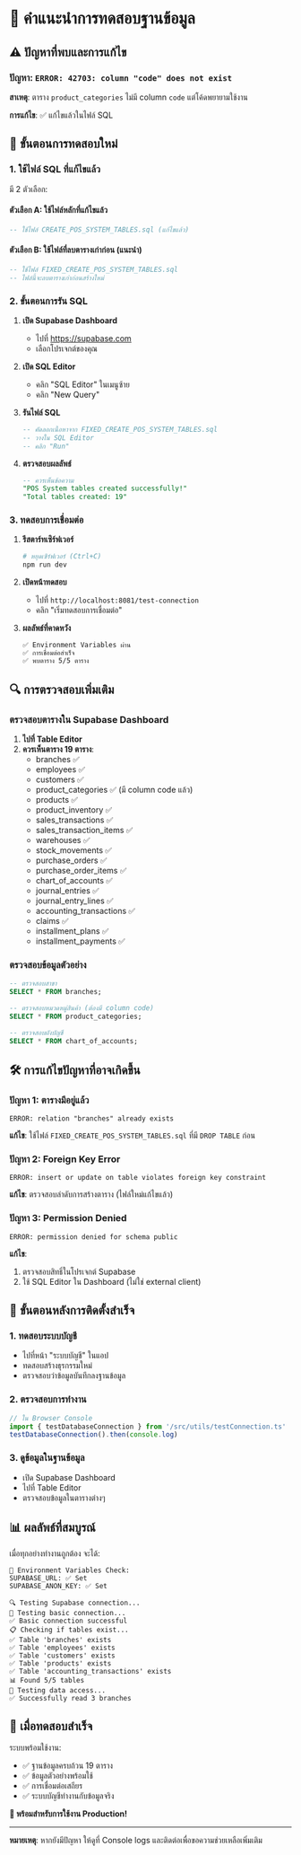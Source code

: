 # 🧪 คำแนะนำการทดสอบฐานข้อมูล

## ⚠️ ปัญหาที่พบและการแก้ไข

### ปัญหา: `ERROR: 42703: column "code" does not exist`

**สาเหตุ**: ตาราง `product_categories` ไม่มี column `code` แต่โค้ดพยายามใช้งาน

**การแก้ไข**: ✅ แก้ไขแล้วในไฟล์ SQL

## 🚀 ขั้นตอนการทดสอบใหม่

### 1. **ใช้ไฟล์ SQL ที่แก้ไขแล้ว**

มี 2 ตัวเลือก:

#### ตัวเลือก A: ใช้ไฟล์หลักที่แก้ไขแล้ว
```sql
-- ใช้ไฟล์ CREATE_POS_SYSTEM_TABLES.sql (แก้ไขแล้ว)
```

#### ตัวเลือก B: ใช้ไฟล์ที่ลบตารางเก่าก่อน (แนะนำ)
```sql
-- ใช้ไฟล์ FIXED_CREATE_POS_SYSTEM_TABLES.sql
-- ไฟล์นี้จะลบตารางเก่าก่อนสร้างใหม่
```

### 2. **ขั้นตอนการรัน SQL**

1. **เปิด Supabase Dashboard**
   - ไปที่ https://supabase.com
   - เลือกโปรเจกต์ของคุณ

2. **เปิด SQL Editor**
   - คลิก "SQL Editor" ในเมนูซ้าย
   - คลิก "New Query"

3. **รันไฟล์ SQL**
   ```sql
   -- คัดลอกเนื้อหาจาก FIXED_CREATE_POS_SYSTEM_TABLES.sql
   -- วางใน SQL Editor
   -- คลิก "Run"
   ```

4. **ตรวจสอบผลลัพธ์**
   ```sql
   -- ควรเห็นข้อความ
   "POS System tables created successfully!"
   "Total tables created: 19"
   ```

### 3. **ทดสอบการเชื่อมต่อ**

1. **รีสตาร์ทเซิร์ฟเวอร์**
   ```bash
   # หยุดเซิร์ฟเวอร์ (Ctrl+C)
   npm run dev
   ```

2. **เปิดหน้าทดสอบ**
   - ไปที่ `http://localhost:8081/test-connection`
   - คลิก "เริ่มทดสอบการเชื่อมต่อ"

3. **ผลลัพธ์ที่คาดหวัง**
   ```
   ✅ Environment Variables ผ่าน
   ✅ การเชื่อมต่อสำเร็จ
   ✅ พบตาราง 5/5 ตาราง
   ```

## 🔍 การตรวจสอบเพิ่มเติม

### ตรวจสอบตารางใน Supabase Dashboard

1. **ไปที่ Table Editor**
2. **ควรเห็นตาราง 19 ตาราง**:
   - branches ✅
   - employees ✅
   - customers ✅
   - product_categories ✅ (มี column code แล้ว)
   - products ✅
   - product_inventory ✅
   - sales_transactions ✅
   - sales_transaction_items ✅
   - warehouses ✅
   - stock_movements ✅
   - purchase_orders ✅
   - purchase_order_items ✅
   - chart_of_accounts ✅
   - journal_entries ✅
   - journal_entry_lines ✅
   - accounting_transactions ✅
   - claims ✅
   - installment_plans ✅
   - installment_payments ✅

### ตรวจสอบข้อมูลตัวอย่าง

```sql
-- ตรวจสอบสาขา
SELECT * FROM branches;

-- ตรวจสอบหมวดหมู่สินค้า (ต้องมี column code)
SELECT * FROM product_categories;

-- ตรวจสอบผังบัญชี
SELECT * FROM chart_of_accounts;
```

## 🛠️ การแก้ไขปัญหาที่อาจเกิดขึ้น

### ปัญหา 1: ตารางมีอยู่แล้ว
```
ERROR: relation "branches" already exists
```

**แก้ไข**: ใช้ไฟล์ `FIXED_CREATE_POS_SYSTEM_TABLES.sql` ที่มี `DROP TABLE` ก่อน

### ปัญหา 2: Foreign Key Error
```
ERROR: insert or update on table violates foreign key constraint
```

**แก้ไข**: ตรวจสอบลำดับการสร้างตาราง (ไฟล์ใหม่แก้ไขแล้ว)

### ปัญหา 3: Permission Denied
```
ERROR: permission denied for schema public
```

**แก้ไข**: 
1. ตรวจสอบสิทธิ์ในโปรเจกต์ Supabase
2. ใช้ SQL Editor ใน Dashboard (ไม่ใช่ external client)

## 🎯 ขั้นตอนหลังการติดตั้งสำเร็จ

### 1. ทดสอบระบบบัญชี
- ไปที่หน้า "ระบบบัญชี" ในแอป
- ทดสอบสร้างธุรกรรมใหม่
- ตรวจสอบว่าข้อมูลบันทึกลงฐานข้อมูล

### 2. ตรวจสอบการทำงาน
```javascript
// ใน Browser Console
import { testDatabaseConnection } from '/src/utils/testConnection.ts'
testDatabaseConnection().then(console.log)
```

### 3. ดูข้อมูลในฐานข้อมูล
- เปิด Supabase Dashboard
- ไปที่ Table Editor
- ตรวจสอบข้อมูลในตารางต่างๆ

## 📊 ผลลัพธ์ที่สมบูรณ์

เมื่อทุกอย่างทำงานถูกต้อง จะได้:

```
🔧 Environment Variables Check:
SUPABASE_URL: ✅ Set
SUPABASE_ANON_KEY: ✅ Set

🔍 Testing Supabase connection...
📡 Testing basic connection...
✅ Basic connection successful
📋 Checking if tables exist...
✅ Table 'branches' exists
✅ Table 'employees' exists  
✅ Table 'customers' exists
✅ Table 'products' exists
✅ Table 'accounting_transactions' exists
📊 Found 5/5 tables
📖 Testing data access...
✅ Successfully read 3 branches
```

## 🎉 เมื่อทดสอบสำเร็จ

ระบบพร้อมใช้งาน:
- ✅ ฐานข้อมูลครบถ้วน 19 ตาราง
- ✅ ข้อมูลตัวอย่างพร้อมใช้
- ✅ การเชื่อมต่อเสถียร
- ✅ ระบบบัญชีทำงานกับข้อมูลจริง

**🚀 พร้อมสำหรับการใช้งาน Production!**

---

**หมายเหตุ**: หากยังมีปัญหา ให้ดูที่ Console logs และติดต่อเพื่อขอความช่วยเหลือเพิ่มเติม